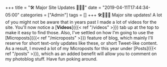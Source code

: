 +++
title = "🛠 Major Site Updates 👨🏻‍💻"
date = "2019-04-11T17:44:34-05:00"
categories = ["Admin"]
tags = []
+++
🛠👨🏻‍💻 Major site updates! A lot of you might not be aware that in years past I made a lot of videos for the site. You'll now notice a [**Videos**]({{< ref "/videos" >}}) tab up at the top to make it easy to find those. Also, I've settled on how I'm going to use the [Microposts]({{< ref "/microposts" >}}) feature of blog, which mainly I'll reserve for short text-only updates like these, or short Tweet-like content. As a result, I moved a lot of my Microposts for this year under [Posts]({{< ref "/posts" >}}), which as an added benefit will allow you to comment on my photoblog stuff. Have fun poking around.